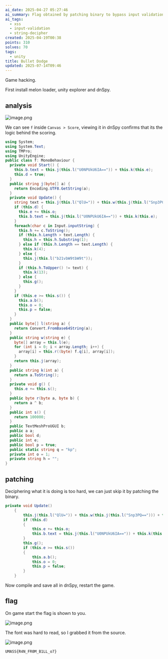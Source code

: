 ```yaml
---
ai_date: 2025-04-27 05:27:46
ai_summary: Flag obtained by patching binary to bypass input validation and deciphering a string
ai_tags:
  - xss
  - input-validation
  - string-decipher
created: 2025-04-19T00:38
points: 310
solves: 70
tags:
  - unity
title: Bullet Dodge
updated: 2025-07-14T09:46
---
```


Game hacking.

First install melon loader, unity explorer and dnSpy.
## analysis

![image.png](https://res.cloudinary.com/kumonochisanaka/image/upload/v1745038070/2025/04/ebc6213d9cdc53d0812fecc9d354a39d.png)

We can see `f` inside `Canvas > Score`, viewing it in dnSpy confirms that its the logic behind the scoring.

```cs
using System;
using System.Text;
using TMPro;
using UnityEngine;
public class f: MonoBehaviour {
  private void Start() {
    this.b.text = this.j(this.l("U0NPUkU6IA==")) + this.k(this.e);
    this.d = true;
  }
  public string j(byte[] a) {
    return Encoding.UTF8.GetString(a);
  }
  private void Update() {
    string text = this.j(this.l("QlU=")) + this.w(this.j(this.l("Snp3PQ=="))) + this.w("LiQ=");
    if (this.d) {
      this.e += this.o;
      this.b.text = this.j(this.l("U0NPUkU6IA==")) + this.k(this.e);
    }
    foreach(char c in Input.inputString) {
      this.h += c.ToString();
      if (this.h.Length > text.Length) {
        this.h = this.h.Substring(1);
      } else if (this.h.Length == text.Length) {
        this.k(4);
      } else {
        this.j(this.l("b21vbW9tbW9t"));
      }
      if (this.h.ToUpper() != text) {
        this.k(13);
      } else {
        this.g();
      }
    }
    if (this.e >= this.s()) {
      this.a.b();
      this.o = 0;
      this.p = false;
    }
  }
  public byte[] l(string a) {
    return Convert.FromBase64String(a);
  }
  public string w(string e) {
    byte[] array = this.l(e);
    for (int i = 0; i < array.Length; i++) {
      array[i] = this.r((byte) f.q[i], array[i]);
    }
    return this.j(array);
  }
  public string k(int a) {
    return a.ToString();
  }
  private void g() {
    this.e += this.s();
  }
  public byte r(byte a, byte b) {
    return a ^ b;
  }
  public int s() {
    return 100000;
  }
  public TextMeshProUGUI b;
  public a a;
  public bool d;
  public int e;
  public bool p = true;
  public static string q = "kp";
  private int o = 1;
  private string h = "";
}
```

## patching

Deciphering what it is doing is too hard, we can just skip it by patching the binary.

```cs
private void Update()
	{
		this.j(this.l("QlU=")) + this.w(this.j(this.l("Snp3PQ=="))) + this.w("LiQ=");
		if (this.d)
		{
			this.e += this.o;
			this.b.text = this.j(this.l("U0NPUkU6IA==")) + this.k(this.e);
		}
		this.g();
		if (this.e >= this.s())
		{
			this.a.b();
			this.o = 0;
			this.p = false;
		}
	}
```

Now compile and save all in dnSpy, restart the game.

## flag

On game start the flag is shown to you.

![image.png](https://res.cloudinary.com/kumonochisanaka/image/upload/v1745037522/2025/04/efe95d8e5d42bf449cf49795bc38770b.png)

The font was hard to read, so I grabbed it from the source.

![image.png](https://res.cloudinary.com/kumonochisanaka/image/upload/v1745037772/2025/04/4c48caf26b2b0b684d78cab708b4cd92.png)

```flag
UMASS{R4N_FR0M_B1LL_o7}
```